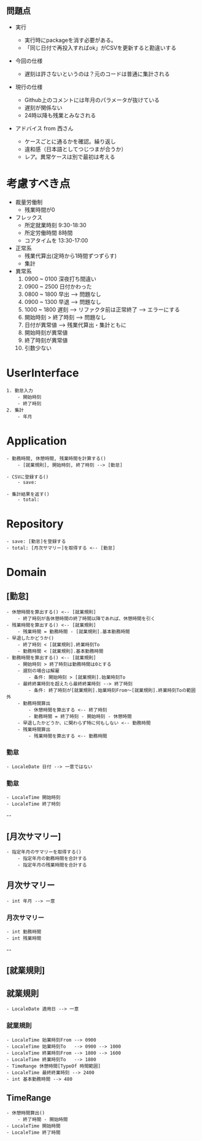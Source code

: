 ## 問題点

 - 実行
    - 実行時にpackageを消す必要がある。
    - 「同じ日付で再投入すればok」がCSVを更新すると勘違いする
 - 今回の仕様
    - 遅刻は許さないというのは？元のコードは普通に集計される
 - 現行の仕様
    - Github上のコメントには年月のパラメータが抜けている
    - 遅刻が関係ない
    - 24時以降も残業とみなされる
 
 - アドバイス from 西さん
    - ケースごとに通るかを確認。繰り返し
    - 違和感（日本語としてつじつまが合うか）
    - レア。異常ケースは別で最初は考える

# 考慮すべき点
- 裁量労働制
    - 残業時間が0
- フレックス
    - 所定就業時刻 9:30-18:30
    - 所定労働時間 8時間
    - コアタイムを 13:30-17:00
- 正常系
    - 残業代算出(定時から1時間ずつずらす)
    - 集計
- 異常系
    1. 0900 ~ 0100 深夜打ち間違い
    2. 0900 ~ 2500 日付かわった
    3. 0800 ~ 1800 早出 --> 問題なし
    4. 0900 ~ 1300 早退 --> 問題なし
    5. 1000 ~ 1800 遅刻 --> リファクタ前は正常終了 --> エラーにする
    6. 開始時刻 > 終了時刻 --> 問題なし
    7. 日付が異常値 --> 残業代算出・集計ともに
    8. 開始時刻が異常値
    9. 終了時刻が異常値
    10. 引数少ない
    
# UserInterface
    1. 勤怠入力
        - 開始時刻
        - 終了時刻
    2. 集計
        - 年月

# Application
    - 勤務時間, 休憩時間, 残業時間を計算する()
        - [就業規則], 開始時刻, 終了時刻 --> [勤怠]
        
    - CSVに登録する()
        - save:

    - 集計結果を返す()
        - total: 

# Repository
    - save: [勤怠]を登録する
    - total: [月次サマリー]を取得する <-- [勤怠]

# Domain

## [勤怠]
    - 休憩時間を算出する() <-- [就業規則]
        - 終了時刻が各休憩時間の終了時間以降であれば、休憩時間を引く
    - 残業時間を算出する() <-- [就業規則]
        - 残業時間 = 勤務時間 - [就業規則].基本勤務時間
    - 早退したかどうか()
        - 終了時刻 < [就業規則].終業時刻To
        - 勤務時間 < [就業規則].基本勤務時間
    - 勤務時間を算出する() <-- [就業規則]
        - 開始時刻 > 終了時刻は勤務時間は0とする
        - 遅刻の場合は解雇
            - 条件: 開始時刻 > [就業規則].始業時刻To
        - 最終終業時刻を超えたら最終終業時刻 --> 終了時刻
            - 条件: 終了時刻が[就業規則].始業時刻From〜[就業規則].終業時刻Toの範囲外
        - 勤務時間算出
            - 休憩時間を算出する <-- 終了時刻
            - 勤務時間 = 終了時刻 - 開始時刻 - 休憩時間
        - 早退したかどうか、に関わらず特に何もしない <-- 勤務時間
        - 残業時間算出
            - 残業時間を算出する <-- 勤務時間

### 勤怠 <Entity>
    - LocaleDate 日付 --> 一意ではない
    
### 勤怠 <ValueObject>
    - LocaleTime 開始時刻
    - LocaleTime 終了時刻
    
--
## [月次サマリー]
    - 指定年月のサマリーを取得する()
        - 指定年月の勤務時間を合計する
        - 指定年月の残業時間を合計する

## 月次サマリー <Entity>
    - int 年月 --> 一意

### 月次サマリー　<ValueObject>
    - int 勤務時間
    - int 残業時間

--
## [就業規則]
    
## 就業規則 <Entity>
    - LocaleDate 適用日 --> 一意

### 就業規則 <ValueObject>
    - LocaleTime 始業時刻From --> 0900
    - LocaleTime 始業時刻To   --> 0900 --> 1000
    - LocaleTime 終業時刻From --> 1800 --> 1600
    - LocaleTime 終業時刻To   --> 1800
    - TimeRange 休憩時間[TypeOf 時間範囲]
    - LocaleTime 最終終業時刻 --> 2400
    - int 基本勤務時間 --> 480

## TimeRange
    - 休憩時間算出()
        - 終了時間 - 開始時間
    - LocaleTime 開始時間
    - LocaleTime 終了時間